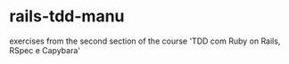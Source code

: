 # rails-tdd-manu
exercises from the second section of the course 'TDD com Ruby on Rails, RSpec e Capybara'
